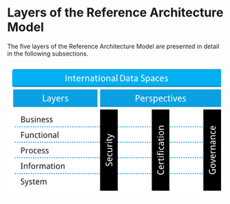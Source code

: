 # Layers of the Reference Architecture Model #

The five layers of the Reference Architecture Model are presented in detail in the following subsections.

![Overview IDS Reference Architecture Model](./media/image11.png)
